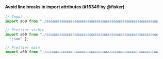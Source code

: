 #### Avoid line breaks in import attributes (#16349 by @fisker)

<!-- Optional description if it makes sense. -->

<!-- prettier-ignore -->
```jsx
// Input
import a60 from "./aaaaaaaaaaaaaaaaaaaaaaaaaaaaaaaaaaaaaaaaaaaaaaaaaaaaaaaaaaaa.json" assert { type: "json" };

// Prettier stable
import a60 from "./aaaaaaaaaaaaaaaaaaaaaaaaaaaaaaaaaaaaaaaaaaaaaaaaaaaaaaaaaaaa.json" assert { type:
  "json" };

// Prettier main
import a60 from "./aaaaaaaaaaaaaaaaaaaaaaaaaaaaaaaaaaaaaaaaaaaaaaaaaaaaaaaaaaaa.json" assert { type: "json" };
```
